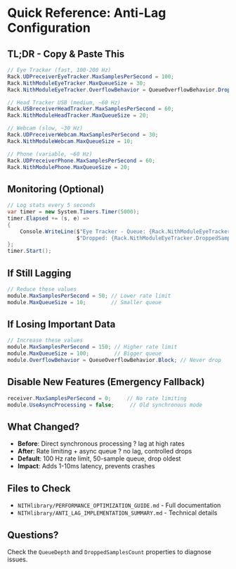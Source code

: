 # Quick Reference: Anti-Lag Configuration

## TL;DR - Copy & Paste This

```csharp
// Eye Tracker (fast, 100-200 Hz)
Rack.UDPreceiverEyeTracker.MaxSamplesPerSecond = 100;
Rack.NithModuleEyeTracker.MaxQueueSize = 30;
Rack.NithModuleEyeTracker.OverflowBehavior = QueueOverflowBehavior.DropOldest;

// Head Tracker USB (medium, ~60 Hz)
Rack.USBreceiverHeadTracker.MaxSamplesPerSecond = 60;
Rack.NithModuleHeadTracker.MaxQueueSize = 20;

// Webcam (slow, ~30 Hz)
Rack.UDPreceiverWebcam.MaxSamplesPerSecond = 30;
Rack.NithModuleWebcam.MaxQueueSize = 10;

// Phone (variable, ~60 Hz)
Rack.UDPreceiverPhone.MaxSamplesPerSecond = 60;
Rack.NithModulePhone.MaxQueueSize = 20;
```

## Monitoring (Optional)

```csharp
// Log stats every 5 seconds
var timer = new System.Timers.Timer(5000);
timer.Elapsed += (s, e) =>
{
    Console.WriteLine($"Eye Tracker - Queue: {Rack.NithModuleEyeTracker.QueueDepth}, " +
                      $"Dropped: {Rack.NithModuleEyeTracker.DroppedSamplesCount}");
};
timer.Start();
```

## If Still Lagging

```csharp
// Reduce these values
module.MaxSamplesPerSecond = 50; // Lower rate limit
module.MaxQueueSize = 10;        // Smaller queue
```

## If Losing Important Data

```csharp
// Increase these values
module.MaxSamplesPerSecond = 150; // Higher rate limit
module.MaxQueueSize = 100;        // Bigger queue
module.OverflowBehavior = QueueOverflowBehavior.Block; // Never drop
```

## Disable New Features (Emergency Fallback)

```csharp
receiver.MaxSamplesPerSecond = 0;     // No rate limiting
module.UseAsyncProcessing = false;     // Old synchronous mode
```

## What Changed?

- **Before**: Direct synchronous processing ? lag at high rates
- **After**: Rate limiting + async queue ? no lag, controlled drops
- **Default**: 100 Hz rate limit, 50-sample queue, drop oldest
- **Impact**: Adds 1-10ms latency, prevents crashes

## Files to Check

- `NITHlibrary/PERFORMANCE_OPTIMIZATION_GUIDE.md` - Full documentation
- `NITHlibrary/ANTI_LAG_IMPLEMENTATION_SUMMARY.md` - Technical details

## Questions?

Check the `QueueDepth` and `DroppedSamplesCount` properties to diagnose issues.
